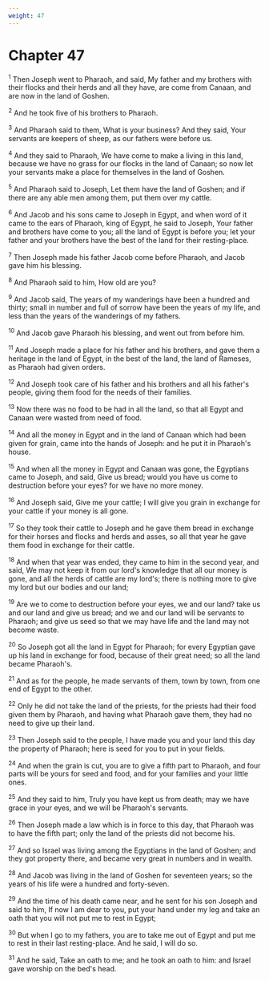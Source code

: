 ```yaml
---
weight: 47
---
```


# Chapter 47

<sup>1</sup> Then Joseph went to Pharaoh, and said, My father and my brothers with their flocks and their herds and all they have, are come from Canaan, and are now in the land of Goshen. 

<sup>2</sup> And he took five of his brothers to Pharaoh. 

<sup>3</sup> And Pharaoh said to them, What is your business? And they said, Your servants are keepers of sheep, as our fathers were before us. 

<sup>4</sup> And they said to Pharaoh, We have come to make a living in this land, because we have no grass for our flocks in the land of Canaan; so now let your servants make a place for themselves in the land of Goshen. 

<sup>5</sup> And Pharaoh said to Joseph, Let them have the land of Goshen; and if there are any able men among them, put them over my cattle. 

<sup>6</sup> And Jacob and his sons came to Joseph in Egypt, and when word of it came to the ears of Pharaoh, king of Egypt, he said to Joseph, Your father and brothers have come to you; all the land of Egypt is before you; let your father and your brothers have the best of the land for their resting-place. 

<sup>7</sup> Then Joseph made his father Jacob come before Pharaoh, and Jacob gave him his blessing. 

<sup>8</sup> And Pharaoh said to him, How old are you? 

<sup>9</sup> And Jacob said, The years of my wanderings have been a hundred and thirty; small in number and full of sorrow have been the years of my life, and less than the years of the wanderings of my fathers. 

<sup>10</sup> And Jacob gave Pharaoh his blessing, and went out from before him. 

<sup>11</sup> And Joseph made a place for his father and his brothers, and gave them a heritage in the land of Egypt, in the best of the land, the land of Rameses, as Pharaoh had given orders. 

<sup>12</sup> And Joseph took care of his father and his brothers and all his father's people, giving them food for the needs of their families. 

<sup>13</sup> Now there was no food to be had in all the land, so that all Egypt and Canaan were wasted from need of food. 

<sup>14</sup> And all the money in Egypt and in the land of Canaan which had been given for grain, came into the hands of Joseph: and he put it in Pharaoh's house. 

<sup>15</sup> And when all the money in Egypt and Canaan was gone, the Egyptians came to Joseph, and said, Give us bread; would you have us come to destruction before your eyes? for we have no more money. 

<sup>16</sup> And Joseph said, Give me your cattle; I will give you grain in exchange for your cattle if your money is all gone. 

<sup>17</sup> So they took their cattle to Joseph and he gave them bread in exchange for their horses and flocks and herds and asses, so all that year he gave them food in exchange for their cattle. 

<sup>18</sup> And when that year was ended, they came to him in the second year, and said, We may not keep it from our lord's knowledge that all our money is gone, and all the herds of cattle are my lord's; there is nothing more to give my lord but our bodies and our land; 

<sup>19</sup> Are we to come to destruction before your eyes, we and our land? take us and our land and give us bread; and we and our land will be servants to Pharaoh; and give us seed so that we may have life and the land may not become waste. 

<sup>20</sup> So Joseph got all the land in Egypt for Pharaoh; for every Egyptian gave up his land in exchange for food, because of their great need; so all the land became Pharaoh's. 

<sup>21</sup> And as for the people, he made servants of them, town by town, from one end of Egypt to the other. 

<sup>22</sup> Only he did not take the land of the priests, for the priests had their food given them by Pharaoh, and having what Pharaoh gave them, they had no need to give up their land. 

<sup>23</sup> Then Joseph said to the people, I have made you and your land this day the property of Pharaoh; here is seed for you to put in your fields. 

<sup>24</sup> And when the grain is cut, you are to give a fifth part to Pharaoh, and four parts will be yours for seed and food, and for your families and your little ones. 

<sup>25</sup> And they said to him, Truly you have kept us from death; may we have grace in your eyes, and we will be Pharaoh's servants. 

<sup>26</sup> Then Joseph made a law which is in force to this day, that Pharaoh was to have the fifth part; only the land of the priests did not become his. 

<sup>27</sup> And so Israel was living among the Egyptians in the land of Goshen; and they got property there, and became very great in numbers and in wealth. 

<sup>28</sup> And Jacob was living in the land of Goshen for seventeen years; so the years of his life were a hundred and forty-seven. 

<sup>29</sup> And the time of his death came near, and he sent for his son Joseph and said to him, If now I am dear to you, put your hand under my leg and take an oath that you will not put me to rest in Egypt; 

<sup>30</sup> But when I go to my fathers, you are to take me out of Egypt and put me to rest in their last resting-place. And he said, I will do so. 

<sup>31</sup> And he said, Take an oath to me; and he took an oath to him: and Israel gave worship on the bed's head. 


